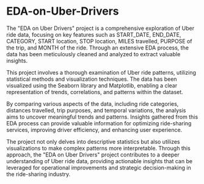 # EDA-on-Uber-Drivers


The "EDA on Uber Drivers" project is a comprehensive exploration of Uber ride data, focusing on key features such as START_DATE, END_DATE, CATEGORY, START location, STOP location, MILES travelled, PURPOSE of the trip, and MONTH of the ride. Through an extensive EDA process, the data has been meticulously cleaned and analyzed to extract valuable insights.

This project involves a thorough examination of Uber ride patterns, utilizing statistical methods and visualization techniques. The data has been visualized using the Seaborn library and Matplotlib, enabling a clear representation of trends, correlations, and patterns within the dataset.

By comparing various aspects of the data, including ride categories, distances travelled, trip purposes, and temporal variations, the analysis aims to uncover meaningful trends and patterns. Insights gathered from this EDA process can provide valuable information for optimizing ride-sharing services, improving driver efficiency, and enhancing user experience.

The project not only delves into descriptive statistics but also utilizes visualizations to make complex patterns more interpretable. Through this approach, the "EDA on Uber Drivers" project contributes to a deeper understanding of Uber ride data, providing actionable insights that can be leveraged for operational improvements and strategic decision-making in the ride-sharing industry.
